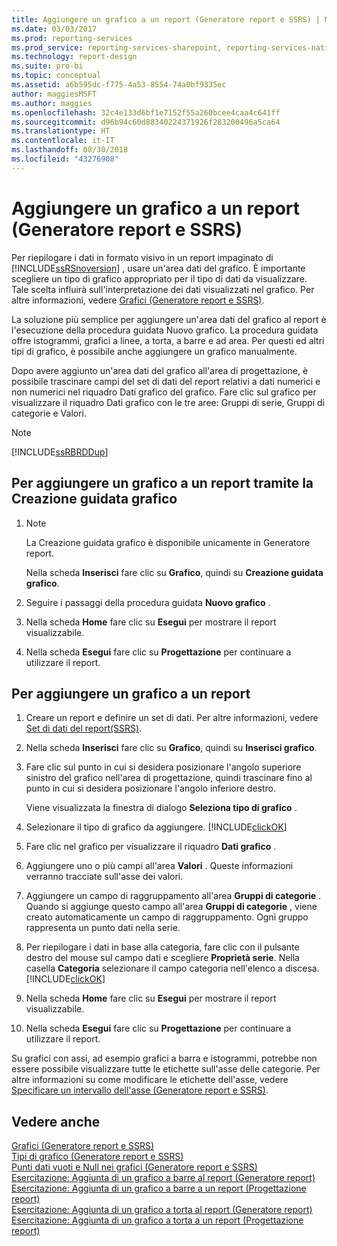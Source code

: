 ```yaml
---
title: Aggiungere un grafico a un report (Generatore report e SSRS) | Microsoft Docs
ms.date: 03/03/2017
ms.prod: reporting-services
ms.prod_service: reporting-services-sharepoint, reporting-services-native
ms.technology: report-design
ms.suite: pro-bi
ms.topic: conceptual
ms.assetid: a6b595dc-f775-4a53-8554-74a0bf9335ec
author: maggiesMSFT
ms.author: maggies
ms.openlocfilehash: 32c4e133d6bf1e7152f55a260bcee4caa4c641ff
ms.sourcegitcommit: d96b94c60d88340224371926f283200496a5ca64
ms.translationtype: HT
ms.contentlocale: it-IT
ms.lasthandoff: 08/30/2018
ms.locfileid: "43276908"
---
```

# <a name="add-a-chart-to-a-report-report-builder-and-ssrs"></a>Aggiungere un grafico a un report (Generatore report e SSRS)
  Per riepilogare i dati in formato visivo in un report impaginato di [!INCLUDE[ssRSnoversion](../../includes/ssrsnoversion-md.md)] , usare un'area dati del grafico. È importante scegliere un tipo di grafico appropriato per il tipo di dati da visualizzare. Tale scelta influirà sull'interpretazione dei dati visualizzati nel grafico. Per altre informazioni, vedere [Grafici &#40;Generatore report e SSRS&#41;](../../reporting-services/report-design/charts-report-builder-and-ssrs.md).  
  
 La soluzione più semplice per aggiungere un'area dati del grafico al report è l'esecuzione della procedura guidata Nuovo grafico. La procedura guidata offre istogrammi, grafici a linee, a torta, a barre e ad area. Per questi ed altri tipi di grafico, è possibile anche aggiungere un grafico manualmente.  
  
 Dopo avere aggiunto un'area dati del grafico all'area di progettazione, è possibile trascinare campi del set di dati del report relativi a dati numerici e non numerici nel riquadro Dati grafico del grafico. Fare clic sul grafico per visualizzare il riquadro Dati grafico con le tre aree: Gruppi di serie, Gruppi di categorie e Valori.  
  
> [!NOTE]  
>  [!INCLUDE[ssRBRDDup](../../includes/ssrbrddup-md.md)]  
  
## <a name="to-add-a-chart-to-a-report-by-using-the-chart-wizard"></a>Per aggiungere un grafico a un report tramite la Creazione guidata grafico  
  
1.  > [!NOTE]  
    >  La Creazione guidata grafico è disponibile unicamente in Generatore report.  
  
     Nella scheda **Inserisci** fare clic su **Grafico**, quindi su **Creazione guidata grafico**.  
  
2.  Seguire i passaggi della procedura guidata **Nuovo grafico** .  
  
3.  Nella scheda **Home** fare clic su **Esegui** per mostrare il report visualizzabile.  
  
4.  Nella scheda **Esegui** fare clic su **Progettazione** per continuare a utilizzare il report.  
  
## <a name="to-add-a-chart-to-a-report"></a>Per aggiungere un grafico a un report  
  
1.  Creare un report e definire un set di dati. Per altre informazioni, vedere [Set di dati del report&#40;SSRS&#41;](../../reporting-services/report-data/report-datasets-ssrs.md).  
  
2.  Nella scheda **Inserisci** fare clic su **Grafico**, quindi su **Inserisci grafico**.  
  
3.  Fare clic sul punto in cui si desidera posizionare l'angolo superiore sinistro del grafico nell'area di progettazione, quindi trascinare fino al punto in cui si desidera posizionare l'angolo inferiore destro.  
  
     Viene visualizzata la finestra di dialogo **Seleziona tipo di grafico** .  
  
4.  Selezionare il tipo di grafico da aggiungere. [!INCLUDE[clickOK](../../includes/clickok-md.md)]  
  
5.  Fare clic nel grafico per visualizzare il riquadro **Dati grafico** .  
  
6.  Aggiungere uno o più campi all'area **Valori** . Queste informazioni verranno tracciate sull'asse dei valori.  
  
7.  Aggiungere un campo di raggruppamento all'area **Gruppi di categorie** . Quando si aggiunge questo campo all'area **Gruppi di categorie** , viene creato automaticamente un campo di raggruppamento. Ogni gruppo rappresenta un punto dati nella serie.  
  
8.  Per riepilogare i dati in base alla categoria, fare clic con il pulsante destro del mouse sul campo dati e scegliere **Proprietà serie**. Nella casella **Categoria** selezionare il campo categoria nell'elenco a discesa. [!INCLUDE[clickOK](../../includes/clickok-md.md)]  
  
9. Nella scheda **Home** fare clic su **Esegui** per mostrare il report visualizzabile.  
  
10. Nella scheda **Esegui** fare clic su **Progettazione** per continuare a utilizzare il report.  
  
 Su grafici con assi, ad esempio grafici a barra e istogrammi, potrebbe non essere possibile visualizzare tutte le etichette sull'asse delle categorie. Per altre informazioni su come modificare le etichette dell'asse, vedere [Specificare un intervallo dell'asse &#40;Generatore report e SSRS&#41;](../../reporting-services/report-design/specify-an-axis-interval-report-builder-and-ssrs.md).  
  
## <a name="see-also"></a>Vedere anche  
 [Grafici &#40;Generatore report e SSRS&#41;](../../reporting-services/report-design/charts-report-builder-and-ssrs.md)   
 [Tipi di grafico &#40;Generatore report e SSRS&#41;](../../reporting-services/report-design/chart-types-report-builder-and-ssrs.md)   
 [Punti dati vuoti e Null nei grafici &#40;Generatore report e SSRS&#41;](../../reporting-services/report-design/empty-and-null-data-points-in-charts-report-builder-and-ssrs.md)   
 [Esercitazione: Aggiunta di un grafico a barre al report (Generatore report)](http://go.microsoft.com/fwlink/?LinkId=198052)   
 [Esercitazione: Aggiunta di un grafico a barre a un report (Progettazione report)](http://go.microsoft.com/fwlink/?LinkId=198042)   
 [Esercitazione: Aggiunta di un grafico a torta al report (Generatore report)](http://go.microsoft.com/fwlink/?LinkId=198051)   
 [Esercitazione: Aggiunta di un grafico a torta a un report (Progettazione report)](http://go.microsoft.com/fwlink/?LinkId=198041)  
  
  
